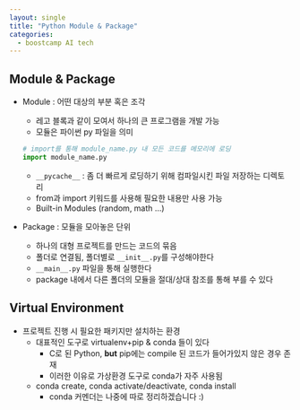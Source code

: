 ```yaml
---
layout: single
title: "Python Module & Package"
categories:
  - boostcamp AI tech
---
```

## Module & Package

* Module : 어떤 대상의 부분 혹은 조각

  * 레고 블록과 같이 모여서 하나의 큰 프로그램을 개발 가능
  * 모듈은 파이썬 py 파일을 의미

  ```python
  # import를 통해 module_name.py 내 모든 코드를 메모리에 로딩 
  import module_name.py
  ```

  * ```__pycache__``` : 좀 더 빠르게 로딩하기 위해 컴파일시킨 파일 저장하는 디렉토리
  * from과 import 키워드를 사용해 필요한 내용만 사용 가능
  * Built-in Modules (random, math ...)

* Package : 모듈을 모아놓은 단위

  * 하나의 대형 프로젝트를 만드는 코드의 묶음
  * 폴더로 연결됨, 폴더별로 ```__init__.py```를 구성해야한다
  * ```__main__.py``` 파일을 통해 실행한다
  * package 내에서 다른 폴더의 모듈을 절대/상대 참조를 통해 부를 수 있다



## Virtual Environment

* 프로젝트 진행 시 필요한 패키지만 설치하는 환경
  * 대표적인 도구로 virtualenv+pip & conda 들이 있다
    * C로 된 Python, **but** pip에는 compile 된 코드가 들어가있지 않은 경우 존재
    * 이러한 이유로 가상환경 도구로 conda가 자주 사용됨
  * conda create, conda activate/deactivate, conda install
    * conda 커멘더는 나중에 따로 정리하겠습니다 :)


